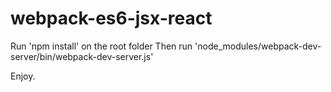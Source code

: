 # webpack-es6-jsx-react
Run 'npm install' on the root folder 
Then run 'node_modules/webpack-dev-server/bin/webpack-dev-server.js'

Enjoy.

